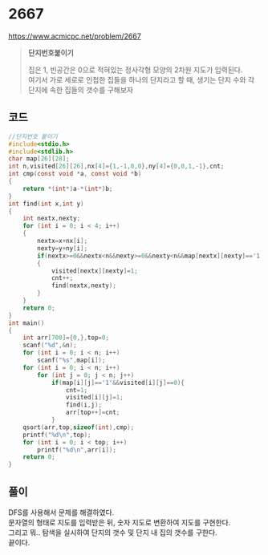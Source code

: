 # 2667
https://www.acmicpc.net/problem/2667
>**단지번호붙이기**
>
> 집은 1, 빈공간은 0으로 적혀있는 정사각형 모양의 2차원 지도가 입력된다.<br>
> 여기서 가로 세로로 인접한 집들을 하나의 단지라고 할 때, 생기는 단지 수와 각 단지에 속한 집들의 갯수를 구해보자
## 코드
```c
//단지번호 붙이기
#include<stdio.h>
#include<stdlib.h>
char map[26][28];
int n,visited[26][26],nx[4]={1,-1,0,0},ny[4]={0,0,1,-1},cnt;
int cmp(const void *a, const void *b)
{
    return *(int*)a-*(int*)b;
}
int find(int x,int y)
{
    int nextx,nexty;
    for (int i = 0; i < 4; i++)
    {
        nextx=x+nx[i];
        nexty=y+ny[i];
        if(nextx>=0&&nextx<n&&nexty>=0&&nexty<n&&map[nextx][nexty]=='1'&&visited[nextx][nexty]==0)
        {
            visited[nextx][nexty]=1;
            cnt++;
            find(nextx,nexty);
        }
    }
    return 0;
}
int main()
{
    int arr[700]={0,},top=0;
    scanf("%d",&n);
    for (int i = 0; i < n; i++)
        scanf("%s",map[i]);
    for (int i = 0; i < n; i++)
        for (int j = 0; j < n; j++)
            if(map[i][j]=='1'&&visited[i][j]==0){
                cnt=1;
                visited[i][j]=1;
                find(i,j);
                arr[top++]=cnt;
            }
    qsort(arr,top,sizeof(int),cmp);
    printf("%d\n",top);
    for (int i = 0; i < top; i++)
        printf("%d\n",arr[i]);
    return 0;
}
```
## 풀이
DFS를 사용해서 문제를 해결하였다.<br>
문자열의 형태로 지도를 입력받은 뒤, 숫자 지도로 변환하여 지도를 구현한다.<br>
그리고 뭐.. 탐색을 실시하여 단지의 갯수 및 단지 내 집의 갯수를 구한다.<br>
끝이다.